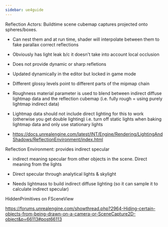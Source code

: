 ```yaml
---
sidebar: ue4guide
---
```

Reflection Actors: Buildtime scene cubemap captures projected onto spheres/boxes.

- Can nest them and at run time, shader will interpolate between them to fake parallax correct reflections

- Obviously has light leak b/c it doesn't take into account local occlusion

- Does not provide dynamic or sharp refletions

- Updated dynamically in the editor but locked in game mode

- Different glossy levels point to different parts of the mipmap chain

- Roughness material parameter is used to blend between indirect diffuse lightmap data and the reflection cubemap (i.e. fully rough = using purely lightmap indirect data)

- Lightmap data should not include direct lighting for this to work (otherwise you get double lighting) i.e. turn off static lights when baking lightmap data and only use stationary lights

- <https://docs.unrealengine.com/latest/INT/Engine/Rendering/LightingAndShadows/ReflectionEnvironment/index.html>

Reflection Environment: provides indirect specular

- indirect meaning specular from other objects in the scene. Direct meaning from the lights

- Direct specular through analytical lights & skylight

- Needs lightmass to build indirect diffuse lighting (so it can sample it to calculate indirect specular)

HiddenPrimitives on FSceneView

<https://forums.unrealengine.com/showthread.php?2964-Hiding-certain-objects-from-being-drawn-on-a-camera-or-SceneCapture2D-object&p=66113#post66113>
